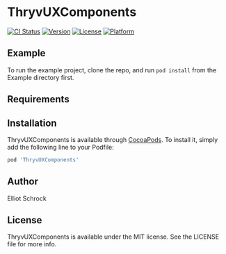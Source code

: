 # ThryvUXComponents

[![CI Status](http://img.shields.io/travis/Elliot/ThryvUXComponents.svg?style=flat)](https://travis-ci.org/Elliot/ThryvUXComponents)
[![Version](https://img.shields.io/cocoapods/v/ThryvUXComponents.svg?style=flat)](http://cocoapods.org/pods/ThryvUXComponents)
[![License](https://img.shields.io/cocoapods/l/ThryvUXComponents.svg?style=flat)](http://cocoapods.org/pods/ThryvUXComponents)
[![Platform](https://img.shields.io/cocoapods/p/ThryvUXComponents.svg?style=flat)](http://cocoapods.org/pods/ThryvUXComponents)

## Example

To run the example project, clone the repo, and run `pod install` from the Example directory first.

## Requirements

## Installation

ThryvUXComponents is available through [CocoaPods](http://cocoapods.org). To install
it, simply add the following line to your Podfile:

```ruby
pod 'ThryvUXComponents'
```

## Author

Elliot Schrock

## License

ThryvUXComponents is available under the MIT license. See the LICENSE file for more info.

